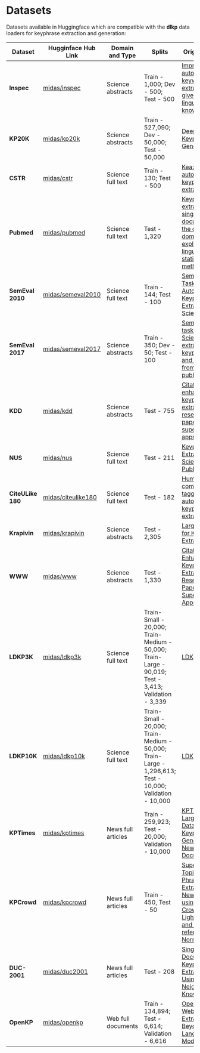 # Datasets

Datasets available in Huggingface which are compatible with the **dlkp** data loaders for keyphrase extraction 
and generation:

| **Dataset** | **Hugginface Hub Link** | **Domain and Type** | **Splits** | **Original Paper** |
|----------|-----------------------|-----|--------|-----------------|
|**Inspec**|[midas/inspec](https://huggingface.co/datasets/midas/inspec)|Science abstracts|Train - 1,000; Dev - 500; Test - 500|[Improved automatic keyword extraction given more linguistic knowledge](https://aclanthology.org/W03-1028.pdf)|
|**KP20K**|[midas/kp20k](https://huggingface.co/datasets/midas/kp20k)|Science abstracts|Train - 527,090; Dev - 50,000; Test - 50,000|[Deep Keyphrase Generation](https://arxiv.org/pdf/1704.06879)|
|**CSTR**|[midas/cstr](https://huggingface.co/datasets/midas/cstr)|Science full text|Train - 130; Test - 500 |[Kea: Practical automated keyphrase extraction](https://dl.acm.org/doi/pdf/10.1145/313238.313437?casa_token=THzD47oKdeAAAAAA:KjWpYok-L4IUDIdYyXuBryszZERX_8lh4N1GPWJlStEP0KTlg2zKH00cuIF4LbZEb3pNjybqLW8y)|
|**Pubmed**|[midas/pubmed](https://huggingface.co/datasets/midas/pubmed)|Science full text|Test - 1,320|[Keyphrase extraction from single documents in the open domain exploiting linguistic and statistical methods](https://citeseerx.ist.psu.edu/viewdoc/download?doi=10.1.1.394.5372&rep=rep1&type=pdf)|
|**SemEval 2010**|[midas/semeval2010](https://huggingface.co/datasets/midas/semeval2010)|Science full text|Train - 144; Test - 100|[SemEval-2010 Task 5: Automatic Keyphrase Extraction from Scientific](https://www.academia.edu/download/30756048/task5.pdf)|
|**SemEval 2017**|[midas/semeval2017](https://huggingface.co/datasets/midas/semeval2017)|Science abstracts|Train - 350; Dev - 50; Test - 100 |[Semeval 2017 task 10: Scienceie-extracting keyphrases and relations from scientific publications](https://arxiv.org/pdf/1704.02853)|
|**KDD**|[midas/kdd](https://huggingface.co/datasets/midas/kdd)|Science abstracts|Test - 755|[Citation-enhanced keyphrase extraction from research papers: A supervised approach](https://aclanthology.org/D14-1150.pdf)|
|**NUS**|[midas/nus](https://huggingface.co/datasets/midas/nus)|Science full text|Test - 211|[Keyphrase Extraction in Scientific Publications](https://citeseerx.ist.psu.edu/viewdoc/download?doi=10.1.1.95.9192&rep=rep1&type=pdf)|
|**CiteULike 180**|[midas/citeulike180](https://huggingface.co/datasets/midas/citeulike180)|Science full text|Test - 182|[Human-competitive tagging using automatic keyphrase extraction](https://researchcommons.waikato.ac.nz/bitstream/handle/10289/4886/Human-competitive.pdf?sequence=1)|
|**Krapivin**|[midas/krapivin](https://huggingface.co/datasets/midas/krapivin)|Science abstracts|Test - 2,305|[Large Dataset for Keyphrases Extraction](http://eprints.biblio.unitn.it/1671/1/disi09055-krapivin-autayeu-marchese.pdf)|
|**WWW**|[midas/www](https://huggingface.co/datasets/midas/www)|Science abstracts|Test - 1,330|[Citation-Enhanced Keyphrase Extraction from Research Papers: A Supervised Approach](https://aclanthology.org/D14-1150.pdf)|
|**LDKP3K**|[midas/ldkp3k](https://huggingface.co/datasets/midas/ldkp3k)|Science full text|Train-Small - 20,000; Train-Medium - 50,000; Train-Large - 90,019; Test - 3,413; Validation - 3,339|[LDKp Dataset](https://zenodo.org/record/5501744#.Yj4mhjwpBH4)|
|**LDKP10K**|[midas/ldkp10k](https://huggingface.co/datasets/midas/ldkp10k)|Science full text|Train-Small - 20,000; Train-Medium - 50,000; Train-Large - 1,296,613; Test - 10,000; Validation - 10,000|[LDKp Dataset](https://zenodo.org/record/5501744#.Yj4mhjwpBH4)|
|**KPTimes**|[midas/kptimes](https://huggingface.co/datasets/midas/kptimes)|News full articles|Train - 259,923; Test - 20,000; Validation - 10,000|[KPTimes: A Large-Scale Dataset for Keyphrase Generation on News Documents](https://arxiv.org/pdf/1911.12559)|
|**KPCrowd**|[midas/kpcrowd](https://huggingface.co/datasets/midas/kpcrowd)|News full articles|Train - 450, Test - 50|[Supervised Topical Key Phrase Extraction of News Stories using Crowdsourcing, Light Filtering and Co-reference Normalization](https://arxiv.org/pdf/1306.4886)|
|**DUC-2001**|[midas/duc2001](https://huggingface.co/datasets/midas/duc2001)|News full articles|Test - 208|[Single Document Keyphrase Extraction Using Neighborhood Knowledge](https://arxiv.org/pdf/1306.4886)|
|**OpenKP**|[midas/openkp](https://huggingface.co/datasets/midas/openkp)|Web full documents|Train - 134,894; Test - 6,614; Validation - 6,616|[Open Domain Web Keyphrase Extraction Beyond Language Modeling](https://arxiv.org/pdf/1911.02671)|


